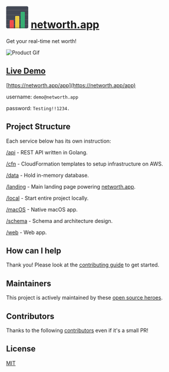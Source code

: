 # ![networth.app logo](landing/assets/img/networth.app-logo.png "networth.app logo") [networth.app](https://networth.app)

Get your real-time net worth!

![Product Gif](https://s3.amazonaws.com/creativetim_bucket/github/gif/black-dashboard.gif)

## [Live Demo](https://app.networth.app/)

[https://networth.app/app](https://networth.app/app)

username: `demo@networth.app`

password: `Testing!!1234.`

## Project Structure

Each service below has its own instruction:

[/api](api/) - REST API written in Golang.

[/cfn](cfn/) - CloudFormation templates to setup infrastructure on AWS.

[/data](data/) - Hold in-memory database.

[/landing](landing/) - Main landing page powering [networth.app](https://networth.app).

[/local](local/) - Start entire project locally.

[/macOS](macOS/) - Native macOS app.

[/schema](schema/) - Schema and architecture design.

[/web](web/) - Web app.

## How can I help

Thank you! Please look at the [contributing guide](docs/CONTRIBUTING.md) to get started.

## Maintainers

This project is actively maintained by these [open source heroes](docs/MAINTAINERS.md).

## Contributors

Thanks to the following [contributors](docs/CONTRIBUTORS.md) even if it's a small PR!

## License

[MIT](LICENSE)
